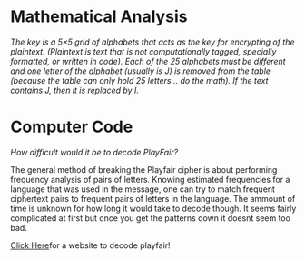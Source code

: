 # Mathematical Analysis

*The key is a 5×5 grid of alphabets that acts as the key for encrypting of the plaintext. (Plaintext is text that is not computationally tagged, specially formatted, or written in code). Each of the 25 alphabets must be different and one letter of the alphabet (usually is J) is removed from the table (because the table can only hold 25 letters... do the math). If the text contains J, then it is replaced by I.*


# Computer Code

*How difficult would it be to decode PlayFair?*

The general method of breaking the Playfair cipher is about performing frequency analysis of pairs of letters. Knowing estimated frequencies for a language that was used in the message, one can try to match frequent ciphertext pairs to frequent pairs of letters in the language.  The ammount of time is unknown for how long it would take to decode though.  It seems fairly complicated at first but once you get the patterns down it doesnt seem too bad.

[Click Here](https://www.dcode.fr/playfair-cipher)for a website to decode playfair!

 
